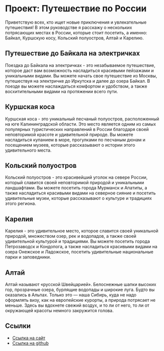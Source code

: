 # Проект: Путешествие по России

Приветствую всех, кто ищет новые приключения и увлекательные путешествия! В этом руководстве я расскажу о нескольких потрясающих местах в России, которые стоит посетить, а именно: Байкал, Куршскую косу, Кольский полуостров, Алтай и Карелию. 

## Путешествие до Байкала на электричках

Поездка до Байкала на электричках - это незабываемое путешествие, которое даст вам возможность насладиться красивыми пейзажами и уникальными видами. Вы можете начать свое путешествие из Москвы, путешествуя на электричке до Иркутска и далее до озера Байкал. В поезде вы можете наслаждаться комфортом и удобством, а также восхитительными видами на протяжении всего пути.

## Куршская коса

Куршская коса - это уникальный песчаный полуостров, расположенный на юге Калининградской области. Это место является одним из самых популярных туристических направлений в России благодаря своей неповторимой красоте и удивительной природе. Вы можете насладиться купанием в море, прогулками по песчаным дюнам и посещением музеев, которые рассказывают о истории этого удивительного места.

## Кольский полуостров

Кольский полуостров - это красивейший уголок на севере России, который славится своей неповторимой природой и уникальными ландшафтами. Вы можете посетить города Мурманск и Апатиты, а также насладиться красивыми видами на северное сияние и посетить удивительные музеи, которые рассказывают о культуре и традициях этого региона.

## Карелия

Карелия - это удивительное место, которое славится своей уникальной природой, множеством озер, рек и водопадов, а также своей удивительной культурой и традициями. Вы можете посетить города Петрозаводск и Кондопога, а также насладиться красивыми видами на озера Онежское и Ладожское, посетить удивительные национальные парки и заповедники.

## Алтай

Алтай называют «русской Швейцарией». Белоснежные шапки высоких гор, прозрачные озера, бурлящие водопады и широкие луга. Будто вы оказались в Альпах. Только это — наша Сибирь, куда не надо оформлять визу, как на европейские курорты, а природа потрясает не меньше. Здесь вы вдохнете свежий воздух, и то ли от него, то ли от окружающей красоты немного закружится голова.

## Ссылки

- [Ссылка на сайт](https://ru.bem.info/)
- [Ссылка на github](https://github.com/dmitrys1808)

